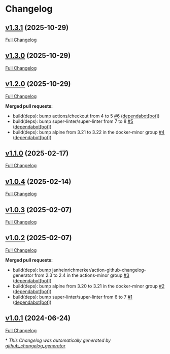 # Changelog

## [v1.3.1](https://github.com/somaz94/ternary-operator/tree/v1.3.1) (2025-10-29)

[Full Changelog](https://github.com/somaz94/ternary-operator/compare/v1.3.0...v1.3.1)

## [v1.3.0](https://github.com/somaz94/ternary-operator/tree/v1.3.0) (2025-10-29)

[Full Changelog](https://github.com/somaz94/ternary-operator/compare/v1.2.0...v1.3.0)

## [v1.2.0](https://github.com/somaz94/ternary-operator/tree/v1.2.0) (2025-10-29)

[Full Changelog](https://github.com/somaz94/ternary-operator/compare/v1.1.0...v1.2.0)

**Merged pull requests:**

- build\(deps\): bump actions/checkout from 4 to 5 [\#6](https://github.com/somaz94/ternary-operator/pull/6) ([dependabot[bot]](https://github.com/apps/dependabot))
- build\(deps\): bump super-linter/super-linter from 7 to 8 [\#5](https://github.com/somaz94/ternary-operator/pull/5) ([dependabot[bot]](https://github.com/apps/dependabot))
- build\(deps\): bump alpine from 3.21 to 3.22 in the docker-minor group [\#4](https://github.com/somaz94/ternary-operator/pull/4) ([dependabot[bot]](https://github.com/apps/dependabot))

## [v1.1.0](https://github.com/somaz94/ternary-operator/tree/v1.1.0) (2025-02-17)

[Full Changelog](https://github.com/somaz94/ternary-operator/compare/v1.0.4...v1.1.0)

## [v1.0.4](https://github.com/somaz94/ternary-operator/tree/v1.0.4) (2025-02-14)

[Full Changelog](https://github.com/somaz94/ternary-operator/compare/v1.0.3...v1.0.4)

## [v1.0.3](https://github.com/somaz94/ternary-operator/tree/v1.0.3) (2025-02-07)

[Full Changelog](https://github.com/somaz94/ternary-operator/compare/v1.0.2...v1.0.3)

## [v1.0.2](https://github.com/somaz94/ternary-operator/tree/v1.0.2) (2025-02-07)

[Full Changelog](https://github.com/somaz94/ternary-operator/compare/v1.0.1...v1.0.2)

**Merged pull requests:**

- build\(deps\): bump janheinrichmerker/action-github-changelog-generator from 2.3 to 2.4 in the actions-minor group [\#3](https://github.com/somaz94/ternary-operator/pull/3) ([dependabot[bot]](https://github.com/apps/dependabot))
- build\(deps\): bump alpine from 3.20 to 3.21 in the docker-minor group [\#2](https://github.com/somaz94/ternary-operator/pull/2) ([dependabot[bot]](https://github.com/apps/dependabot))
- build\(deps\): bump super-linter/super-linter from 6 to 7 [\#1](https://github.com/somaz94/ternary-operator/pull/1) ([dependabot[bot]](https://github.com/apps/dependabot))

## [v1.0.1](https://github.com/somaz94/ternary-operator/tree/v1.0.1) (2024-06-24)

[Full Changelog](https://github.com/somaz94/ternary-operator/compare/v1.0.0...v1.0.1)



\* *This Changelog was automatically generated by [github_changelog_generator](https://github.com/github-changelog-generator/github-changelog-generator)*

